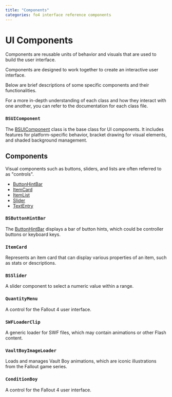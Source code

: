 ```yaml
---
title: "Components"
categories: fo4 interface reference components
---
```


# UI Components
Components are reusable units of behavior and visuals that are used to build the user interface.

Components are designed to work together to create an interactive user interface.

Below are brief descriptions of some specific components and their functionalities.

For a more in-depth understanding of each class and how they interact with one another, you can refer to the documentation for each class file.

### `BSUIComponent`
The [BSUIComponent](../scripts/shared-as3-BSUIComponent.md) class is the base class for UI components.
It includes features for platform-specific behavior, bracket drawing for visual elements, and shaded background management.


## Components
Visual components such as buttons, sliders, and lists are often referred to as "controls".

- [ButtonHintBar](ButtonHintBar.md)
- [ItemCard](ItemCard.md)
- [ItemList](ItemList.md)
- [Slider](Slider.md)
- [TextEntry](TextEntry.md)


### `BSButtonHintBar`
The [ButtonHintBar](ButtonHintBar.md) displays a bar of button hints, which could be controller buttons or keyboard keys.

### `ItemCard`
Represents an item card that can display various properties of an item, such as stats or descriptions.

### `BSSlider`
A slider component to select a numeric value within a range.

### `QuantityMenu`
A control for the Fallout 4 user interface.

### `SWFLoaderClip`
A generic loader for SWF files, which may contain animations or other Flash content.

### `VaultBoyImageLoader`
Loads and manages Vault Boy animations, which are iconic illustrations from the Fallout game series.

### `ConditionBoy`
A control for the Fallout 4 user interface.
